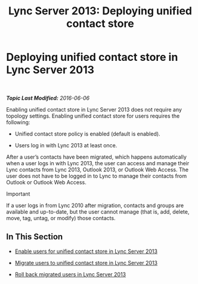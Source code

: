 ﻿---
title: 'Lync Server 2013: Deploying unified contact store'
TOCTitle: Deploying unified contact store
ms:assetid: 68959d58-ac8a-45de-afcd-b9de2c36799c
ms:mtpsurl: https://technet.microsoft.com/en-us/library/JJ204963(v=OCS.15)
ms:contentKeyID: 48184373
ms.date: 06/06/2016
mtps_version: v=OCS.15
---

<div data-xmlns="http://www.w3.org/1999/xhtml">

<div class="topic" data-xmlns="http://www.w3.org/1999/xhtml" data-msxsl="urn:schemas-microsoft-com:xslt" data-cs="http://msdn.microsoft.com/en-us/">

<div data-asp="http://msdn2.microsoft.com/asp">

# Deploying unified contact store in Lync Server 2013

</div>

<div id="mainSection">

<div id="mainBody">

<span> </span>

_**Topic Last Modified:** 2016-06-06_

Enabling unified contact store in Lync Server 2013 does not require any topology settings. Enabling unified contact store for users requires the following:

  - Unified contact store policy is enabled (default is enabled).

  - Users log in with Lync 2013 at least once.

After a user’s contacts have been migrated, which happens automatically when a user logs in with Lync 2013, the user can access and manage their Lync contacts from Lync 2013, Outlook 2013, or Outlook Web Access. The user does not have to be logged in to Lync to manage their contacts from Outlook or Outlook Web Access.

<div>


> [!IMPORTANT]
> If a user logs in from Lync 2010 after migration, contacts and groups are available and up-to-date, but the user cannot manage (that is, add, delete, move, tag, untag, or modify) those contacts.



</div>

<div>

## In This Section

  - [Enable users for unified contact store in Lync Server 2013](lync-server-2013-enable-users-for-unified-contact-store.md)

  - [Migrate users to unified contact store in Lync Server 2013](lync-server-2013-migrate-users-to-unified-contact-store.md)

  - [Roll back migrated users in Lync Server 2013](lync-server-2013-roll-back-migrated-users.md)

</div>

</div>

<span> </span>

</div>

</div>

</div>

